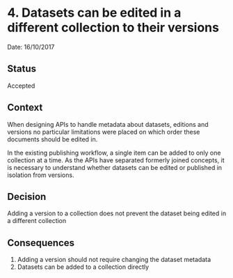 # 4. Datasets can be edited in a different collection to their versions

Date: 16/10/2017

## Status

Accepted

## Context

When designing APIs to handle metadata about datasets, editions and versions
no particular limitations were placed on which order these documents should be
edited in.

In the existing publishing workflow, a single item can be added to only one
collection at a time. As the APIs have separated formerly joined concepts, it
is necessary to understand whether datasets can be edited or published in
isolation from versions.

## Decision

Adding a version to a collection does not prevent the dataset being edited in a different collection

## Consequences

1. Adding a version should not require changing the dataset metadata
2. Datasets can be added to a collection directly
